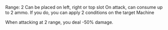 Range: 2
Can be placed on left, right or top slot
On attack, can consume up to 2 ammo. If you do, you can apply 2 conditions on the target Machine


When attacking at 2 range, you deal -50% damage.